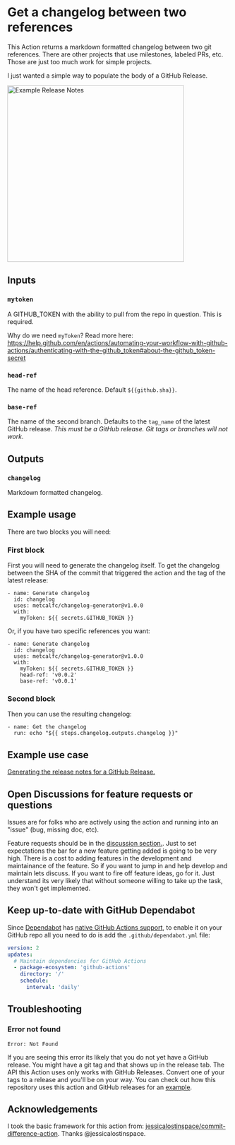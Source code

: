 # Get a changelog between two references

This Action returns a markdown formatted changelog between two git references. There are other projects that use milestones, labeled PRs, etc. Those are just too much work for simple projects.

I just wanted a simple way to populate the body of a GitHub Release.

<a href="https://github.com/metcalfc/changelog-generator/releases/tag/v1.0.0"><img alt="Example Release Notes" src="./release-notes.png" width="400"></a>

## Inputs

### `mytoken`

A GITHUB_TOKEN with the ability to pull from the repo in question. This is required.

Why do we need `myToken`? Read more here: https://help.github.com/en/actions/automating-your-workflow-with-github-actions/authenticating-with-the-github_token#about-the-github_token-secret

### `head-ref`

The name of the head reference. Default `${{github.sha}}`.

### `base-ref`

The name of the second branch. Defaults to the `tag_name` of the latest GitHub release. *This must be a GitHub release. Git tags or branches will not work.*

## Outputs

### `changelog`

Markdown formatted changelog.

## Example usage

There are two blocks you will need:

### First block

First you will need to generate the changelog itself. To get the changelog between the SHA of the commit that triggered the action and the tag of the latest release:

    - name: Generate changelog
      id: changelog
      uses: metcalfc/changelog-generator@v1.0.0
      with:
        myToken: ${{ secrets.GITHUB_TOKEN }}

Or, if you have two specific references you want:

    - name: Generate changelog
      id: changelog
      uses: metcalfc/changelog-generator@v1.0.0
      with:
        myToken: ${{ secrets.GITHUB_TOKEN }}
        head-ref: 'v0.0.2'
        base-ref: 'v0.0.1'

### Second block

Then you can use the resulting changelog:

    - name: Get the changelog
      run: echo "${{ steps.changelog.outputs.changelog }}"

## Example use case

[Generating the release notes for a GitHub Release.](.github/workflows/release.yml)

## Open Discussions for feature requests or questions

Issues are for folks who are actively using the action and running into an "issue" (bug, missing doc, etc). 

Feature requests should be in the [discussion section.](https://github.com/metcalfc/changelog-generator/discussions).
Just to set expectations the bar for a new feature getting added is going to be very high. There is a
cost to adding features in the development and maintainance of the feature. So if you want to jump in and
help develop and maintain lets discuss. If you want to fire off feature ideas, go for it. Just understand its
very likely that without someone willing to take up the task, they won't get implemented. 

## Keep up-to-date with GitHub Dependabot

Since [Dependabot](https://docs.github.com/en/github/administering-a-repository/keeping-your-actions-up-to-date-with-github-dependabot)
has [native GitHub Actions support](https://docs.github.com/en/github/administering-a-repository/configuration-options-for-dependency-updates#package-ecosystem),
to enable it on your GitHub repo all you need to do is add the `.github/dependabot.yml` file:

```yaml
version: 2
updates:
  # Maintain dependencies for GitHub Actions
  - package-ecosystem: 'github-actions'
    directory: '/'
    schedule:
      interval: 'daily'
```
## Troubleshooting

### Error not found

```
Error: Not Found
```

If you are seeing this error its likely that you do not yet have a GitHub release. You might have a git tag and that shows up in the release tab. The
API this Action uses only works with GitHub Releases. Convert one of your tags to a release and you'll be on your way. You can check out how this
repository uses this action and GitHub releases for an [example](.github/workflows/release.yml).


## Acknowledgements

I took the basic framework for this action from: [jessicalostinspace/commit-difference-action](https://github.com/jessicalostinspace/commit-difference-action). Thanks @jessicalostinspace.
